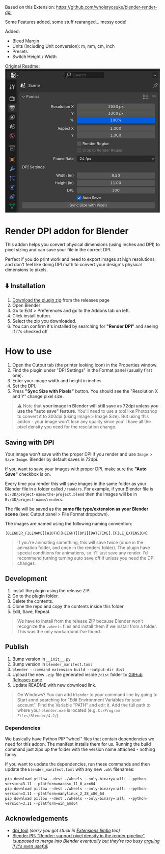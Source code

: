 Based on this Extension: https://github.com/whoisryosuke/blender-render-dpi

Some Features added, some stuff rearanged... messy code!

Added:
- Bleed Margin
- Units (Including Unit conversion): m, mm, cm, inch
- Presets
- Switch Height / Width


Original Readme:
![Plugin panel in Blender](./docs/plugin-panel.png)

# Render DPI addon for Blender

This addon helps you convert physical dimensions (using inches and DPI) to pixel sizing and can save your file in the correct DPI.

Perfect if you do print work and need to export images at high resolutions, and don't feel like doing DPI math to convert your design's physical dimensions to pixels.

## ⬇️ Installation

1. [Download the plugin zip](https://github.com/whoisryosuke/blender-render-dpi/releases/download/v0.0.2/render_dpi-0.0.2.zip) from the releases page
1. Open Blender
1. Go to Edit > Preferences and go to the Addons tab on left.
1. Click install button.
1. Select the zip you downloaded.
1. You can confirm it's installed by searching for **"Render DPI"** and seeing if it's checked off

# How to use

1. Open the Output tab (the printer looking icon) in the Properties window.
1. Find the plugin under "DPI Settings" in the Format panel (usually first one).
1. Enter your image width and height in inches.
1. Set the DPI.
1. Press **"Sync Size with Pixels"** button. You should see the "Resolution X and Y" change pixel size.

> ⚠️ Note that **your image in Blender will still save as 72dpi unless you use the "auto save" feature.** You'll need to use a tool like Photoshop to convert it to 300dpi (using Image > Image Size). But using this addon - your image won't lose any quality since you'll have all the pixel density you need for the resolution change.

## Saving with DPI

Your image won't save with the proper DPI if you render and use `Image > Save Image`. Blender by default saves in 72dpi.

If you want to save your images with proper DPI, make sure the **"Auto Save"** checkbox is on.

Every time you render this will save images in the same folder as your Blender file in a folder called `/renders`. For example, if your Blender file is `E:/3D/project-name/the-project.blend` then the images will be in `E:/3D/project-name/renders`.

The file will be saved as the **same file type/extension as your Blender scene** (see: Output panel > File Format dropdown).

The images are named using the following naming convention:

```
[BLENDER_FILENAME][WIDTH][HEIGHT][DPI][DATETIME].[FILE_EXTENSION]
```

> If you're animating something, this will save twice (once in the animation folder, and once in the renders folder). The plugin have special conditions for animations, so it'll just save any render. I'd recommend turning turning auto save off if unless you need the DPI changes.

## Development

1. Install the plugin using the release ZIP.
1. Go to the plugin folder.
1. Delete the contents.
1. Clone the repo and copy the contents inside this folder
1. Edit, Save, Repeat.

> We have to install from the release ZIP because Blender won't recognize the `.wheels` files and install them if we install from a folder. This was the only workaround I've found.

## Publish

1. Bump version in `__init__.py`
1. Bump version in `blender_manifest.toml`
1. `blender --command extension build --output-dir dist`
1. Upload the new `.zip` file generated inside `/dist` folder to [GitHub Releases page](https://github.com/whoisryosuke/blender-render-dpi/releases/new).
1. Update README with new download link.

> On Windows? You can add `blender` to your command line by going to Start annd searching for "Edit Environment Variables for your account". Find the Variable "PATH" and edit it. Add the full path to where your `blender.exe` is located (e.g. `C:/Program Files/Blender/4.2/`).

### Dependencies

We basically have Python PIP "wheel" files that contain dependencies we need for this addon. The manifest installs them for us. Running the build command just zips up the folder with the version name attached - nothing fancy.

If you want to update the dependencies, run these commands and then update the `blender_manifest.toml` with any new `.whl` filenames:

```shell
pip download pillow --dest ./wheels --only-binary=:all: --python-version=3.11 --platform=macosx_11_0_arm64
pip download pillow --dest ./wheels --only-binary=:all: --python-version=3.11 --platform=manylinux_2_28_x86_64
pip download pillow --dest ./wheels --only-binary=:all: --python-version=3.11 --platform=win_amd64
```

## Acknowledgements

- [dpi_tool](https://github.com/AIGODLIKE/dpi_tool) _(sorry you got stuck in [Extensions limbo](https://extensions.blender.org/approval-queue/dpi-tool/) too)_
- [Blender PR: "Render: support pixel density in the render pipeline"](https://projects.blender.org/blender/blender/pulls/127831) _(supposed to merge into Blender eventually but they're too busy [arguing if it's even useful](https://projects.blender.org/blender/blender/pulls/127831#issuecomment-1309022))_
